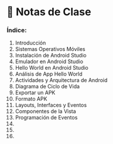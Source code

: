 # 📂 Notas de Clase

### Índice:

1. Introducción
2. Sistemas Operativos Móviles
3. Instalación de Android Studio
4. Emulador en Android Studio
5. Hello World en Android Studio
6. Análisis de App Hello World
7. Actividades y Arquitectura de Android
8. Diagrama de Ciclo de Vida
9. Exportar un APK
10. Formato APK 
11. Layouts, Interfaces y Eventos
12. Componentes de la Vista
13. Programación de Eventos
14. 
15. 
16. 
